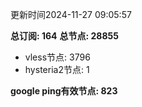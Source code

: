 更新时间2024-11-27 09:05:57

**总订阅: 164**
**总节点: 28855**
- vless节点: 3796
- hysteria2节点: 1

**google ping有效节点: 823**
